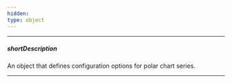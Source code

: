 ```yaml
---
hidden: 
type: object
---
```

---
##### shortDescription
An object that defines configuration options for polar chart series.

---
